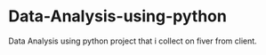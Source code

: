 # Data-Analysis-using-python
Data Analysis using python project that i collect on fiver from client.
